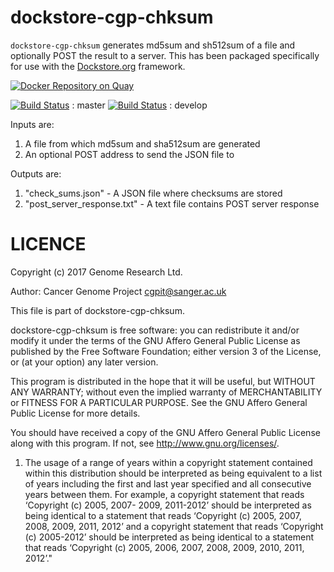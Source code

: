 dockstore-cgp-chksum
======

`dockstore-cgp-chksum` generates md5sum and sh512sum of a file and optionally POST the result to a server. This has been packaged specifically for use with the [Dockstore.org](https://dockstore.org/) framework.

[![Docker Repository on Quay](https://quay.io/repository/wtsicgp/dockstore-cgp-chksum/status "Docker Repository on Quay")](https://quay.io/repository/wtsicgp/dockstore-cgp-chksum)

[![Build Status](https://travis-ci.org/cancerit/dockstore-cgp-chksum.svg?branch=master)](https://travis-ci.org/cancerit/dockstore-cgp-chksum) : master
[![Build Status](https://travis-ci.org/cancerit/dockstore-cgp-chksum.svg?branch=develop)](https://travis-ci.org/cancerit/dockstore-cgp-chksum) : develop

Inputs are:

1. A file from which md5sum and sha512sum are generated
2. An optional POST address to send the JSON file to

Outputs are:

1. "check_sums.json" - A JSON file where checksums are stored
2. "post_server_response.txt" - A text file contains POST server response

LICENCE
=======

Copyright (c) 2017 Genome Research Ltd.

Author: Cancer Genome Project <cgpit@sanger.ac.uk>

This file is part of dockstore-cgp-chksum.

dockstore-cgp-chksum is free software: you can redistribute it and/or modify it under
the terms of the GNU Affero General Public License as published by the Free
Software Foundation; either version 3 of the License, or (at your option) any
later version.

This program is distributed in the hope that it will be useful, but WITHOUT
ANY WARRANTY; without even the implied warranty of MERCHANTABILITY or FITNESS
FOR A PARTICULAR PURPOSE. See the GNU Affero General Public License for more
details.

You should have received a copy of the GNU Affero General Public License
along with this program. If not, see <http://www.gnu.org/licenses/>.

1. The usage of a range of years within a copyright statement contained within
this distribution should be interpreted as being equivalent to a list of years
including the first and last year specified and all consecutive years between
them. For example, a copyright statement that reads ‘Copyright (c) 2005, 2007-
2009, 2011-2012’ should be interpreted as being identical to a statement that
reads ‘Copyright (c) 2005, 2007, 2008, 2009, 2011, 2012’ and a copyright
statement that reads ‘Copyright (c) 2005-2012’ should be interpreted as being
identical to a statement that reads ‘Copyright (c) 2005, 2006, 2007, 2008,
2009, 2010, 2011, 2012’."
